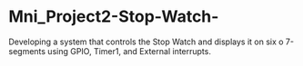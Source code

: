 # Mni_Project2-Stop-Watch-
Developing a system that controls the Stop Watch and displays it on six o 7-segments using GPIO, Timer1, and External interrupts.  
